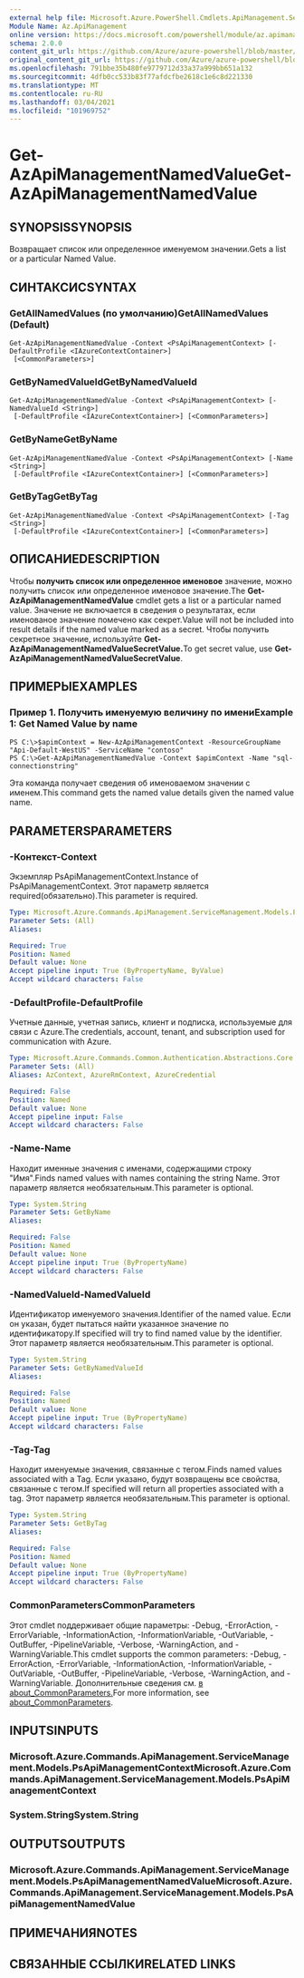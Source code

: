 ```yaml
---
external help file: Microsoft.Azure.PowerShell.Cmdlets.ApiManagement.ServiceManagement.dll-Help.xml
Module Name: Az.ApiManagement
online version: https://docs.microsoft.com/powershell/module/az.apimanagement/get-azapimanagementnamedvalue
schema: 2.0.0
content_git_url: https://github.com/Azure/azure-powershell/blob/master/src/ApiManagement/ApiManagement/help/Get-AzApiManagementNamedValue.md
original_content_git_url: https://github.com/Azure/azure-powershell/blob/master/src/ApiManagement/ApiManagement/help/Get-AzApiManagementNamedValue.md
ms.openlocfilehash: 791bbe35b480fe9779712d33a37a999bb651a132
ms.sourcegitcommit: 4dfb0cc533b83f77afdcfbe2618c1e6c8d221330
ms.translationtype: MT
ms.contentlocale: ru-RU
ms.lasthandoff: 03/04/2021
ms.locfileid: "101969752"
---
```

# <span data-ttu-id="4ebfc-101">Get-AzApiManagementNamedValue</span><span class="sxs-lookup"><span data-stu-id="4ebfc-101">Get-AzApiManagementNamedValue</span></span>

## <span data-ttu-id="4ebfc-102">SYNOPSIS</span><span class="sxs-lookup"><span data-stu-id="4ebfc-102">SYNOPSIS</span></span>
<span data-ttu-id="4ebfc-103">Возвращает список или определенное именуемом значении.</span><span class="sxs-lookup"><span data-stu-id="4ebfc-103">Gets a list or a particular Named Value.</span></span>

## <span data-ttu-id="4ebfc-104">СИНТАКСИС</span><span class="sxs-lookup"><span data-stu-id="4ebfc-104">SYNTAX</span></span>

### <span data-ttu-id="4ebfc-105">GetAllNamedValues (по умолчанию)</span><span class="sxs-lookup"><span data-stu-id="4ebfc-105">GetAllNamedValues (Default)</span></span>
```
Get-AzApiManagementNamedValue -Context <PsApiManagementContext> [-DefaultProfile <IAzureContextContainer>]
 [<CommonParameters>]
```

### <span data-ttu-id="4ebfc-106">GetByNamedValueId</span><span class="sxs-lookup"><span data-stu-id="4ebfc-106">GetByNamedValueId</span></span>
```
Get-AzApiManagementNamedValue -Context <PsApiManagementContext> [-NamedValueId <String>]
 [-DefaultProfile <IAzureContextContainer>] [<CommonParameters>]
```

### <span data-ttu-id="4ebfc-107">GetByName</span><span class="sxs-lookup"><span data-stu-id="4ebfc-107">GetByName</span></span>
```
Get-AzApiManagementNamedValue -Context <PsApiManagementContext> [-Name <String>]
 [-DefaultProfile <IAzureContextContainer>] [<CommonParameters>]
```

### <span data-ttu-id="4ebfc-108">GetByTag</span><span class="sxs-lookup"><span data-stu-id="4ebfc-108">GetByTag</span></span>
```
Get-AzApiManagementNamedValue -Context <PsApiManagementContext> [-Tag <String>]
 [-DefaultProfile <IAzureContextContainer>] [<CommonParameters>]
```

## <span data-ttu-id="4ebfc-109">ОПИСАНИЕ</span><span class="sxs-lookup"><span data-stu-id="4ebfc-109">DESCRIPTION</span></span>
<span data-ttu-id="4ebfc-110">Чтобы **получить список или определенное именовое** значение, можно получить список или определенное именовое значение.</span><span class="sxs-lookup"><span data-stu-id="4ebfc-110">The **Get-AzApiManagementNamedValue** cmdlet gets a list or a particular named value.</span></span>
<span data-ttu-id="4ebfc-111">Значение не включается в сведения о результатах, если именованое значение помечено как секрет.</span><span class="sxs-lookup"><span data-stu-id="4ebfc-111">Value will not be included into result details if the named value marked as a secret.</span></span> <span data-ttu-id="4ebfc-112">Чтобы получить секретное значение, используйте **Get-AzApiManagementNamedValueSecretValue.**</span><span class="sxs-lookup"><span data-stu-id="4ebfc-112">To get secret value, use **Get-AzApiManagementNamedValueSecretValue**.</span></span>

## <span data-ttu-id="4ebfc-113">ПРИМЕРЫ</span><span class="sxs-lookup"><span data-stu-id="4ebfc-113">EXAMPLES</span></span>

### <span data-ttu-id="4ebfc-114">Пример 1. Получить именуемую величину по имени</span><span class="sxs-lookup"><span data-stu-id="4ebfc-114">Example 1: Get Named Value by name</span></span>
```
PS C:\>$apimContext = New-AzApiManagementContext -ResourceGroupName "Api-Default-WestUS" -ServiceName "contoso"
PS C:\>Get-AzApiManagementNamedValue -Context $apimContext -Name "sql-connectionstring"
```

<span data-ttu-id="4ebfc-115">Эта команда получает сведения об именоваемом значении с именем.</span><span class="sxs-lookup"><span data-stu-id="4ebfc-115">This command gets the named value details given the named value name.</span></span>

## <span data-ttu-id="4ebfc-116">PARAMETERS</span><span class="sxs-lookup"><span data-stu-id="4ebfc-116">PARAMETERS</span></span>

### <span data-ttu-id="4ebfc-117">-Контекст</span><span class="sxs-lookup"><span data-stu-id="4ebfc-117">-Context</span></span>
<span data-ttu-id="4ebfc-118">Экземпляр PsApiManagementContext.</span><span class="sxs-lookup"><span data-stu-id="4ebfc-118">Instance of PsApiManagementContext.</span></span>
<span data-ttu-id="4ebfc-119">Этот параметр является required(обязательно).</span><span class="sxs-lookup"><span data-stu-id="4ebfc-119">This parameter is required.</span></span>

```yaml
Type: Microsoft.Azure.Commands.ApiManagement.ServiceManagement.Models.PsApiManagementContext
Parameter Sets: (All)
Aliases:

Required: True
Position: Named
Default value: None
Accept pipeline input: True (ByPropertyName, ByValue)
Accept wildcard characters: False
```

### <span data-ttu-id="4ebfc-120">-DefaultProfile</span><span class="sxs-lookup"><span data-stu-id="4ebfc-120">-DefaultProfile</span></span>
<span data-ttu-id="4ebfc-121">Учетные данные, учетная запись, клиент и подписка, используемые для связи с Azure.</span><span class="sxs-lookup"><span data-stu-id="4ebfc-121">The credentials, account, tenant, and subscription used for communication with Azure.</span></span>

```yaml
Type: Microsoft.Azure.Commands.Common.Authentication.Abstractions.Core.IAzureContextContainer
Parameter Sets: (All)
Aliases: AzContext, AzureRmContext, AzureCredential

Required: False
Position: Named
Default value: None
Accept pipeline input: False
Accept wildcard characters: False
```

### <span data-ttu-id="4ebfc-122">-Name</span><span class="sxs-lookup"><span data-stu-id="4ebfc-122">-Name</span></span>
<span data-ttu-id="4ebfc-123">Находит именные значения с именами, содержащими строку "Имя".</span><span class="sxs-lookup"><span data-stu-id="4ebfc-123">Finds named values with names containing the string Name.</span></span>
<span data-ttu-id="4ebfc-124">Этот параметр является необязательным.</span><span class="sxs-lookup"><span data-stu-id="4ebfc-124">This parameter is optional.</span></span>

```yaml
Type: System.String
Parameter Sets: GetByName
Aliases:

Required: False
Position: Named
Default value: None
Accept pipeline input: True (ByPropertyName)
Accept wildcard characters: False
```

### <span data-ttu-id="4ebfc-125">-NamedValueId</span><span class="sxs-lookup"><span data-stu-id="4ebfc-125">-NamedValueId</span></span>
<span data-ttu-id="4ebfc-126">Идентификатор именуемого значения.</span><span class="sxs-lookup"><span data-stu-id="4ebfc-126">Identifier of the named value.</span></span>
<span data-ttu-id="4ebfc-127">Если он указан, будет пытаться найти указанное значение по идентификатору.</span><span class="sxs-lookup"><span data-stu-id="4ebfc-127">If specified will try to find named value by the identifier.</span></span>
<span data-ttu-id="4ebfc-128">Этот параметр является необязательным.</span><span class="sxs-lookup"><span data-stu-id="4ebfc-128">This parameter is optional.</span></span>

```yaml
Type: System.String
Parameter Sets: GetByNamedValueId
Aliases:

Required: False
Position: Named
Default value: None
Accept pipeline input: True (ByPropertyName)
Accept wildcard characters: False
```

### <span data-ttu-id="4ebfc-129">-Tag</span><span class="sxs-lookup"><span data-stu-id="4ebfc-129">-Tag</span></span>
<span data-ttu-id="4ebfc-130">Находит именуемые значения, связанные с тегом.</span><span class="sxs-lookup"><span data-stu-id="4ebfc-130">Finds named values associated with a Tag.</span></span>
<span data-ttu-id="4ebfc-131">Если указано, будут возвращены все свойства, связанные с тегом.</span><span class="sxs-lookup"><span data-stu-id="4ebfc-131">If specified will return all properties associated with a tag.</span></span>
<span data-ttu-id="4ebfc-132">Этот параметр является необязательным.</span><span class="sxs-lookup"><span data-stu-id="4ebfc-132">This parameter is optional.</span></span>

```yaml
Type: System.String
Parameter Sets: GetByTag
Aliases:

Required: False
Position: Named
Default value: None
Accept pipeline input: True (ByPropertyName)
Accept wildcard characters: False
```

### <span data-ttu-id="4ebfc-133">CommonParameters</span><span class="sxs-lookup"><span data-stu-id="4ebfc-133">CommonParameters</span></span>
<span data-ttu-id="4ebfc-134">Этот cmdlet поддерживает общие параметры: -Debug, -ErrorAction, -ErrorVariable, -InformationAction, -InformationVariable, -OutVariable, -OutBuffer, -PipelineVariable, -Verbose, -WarningAction, and -WarningVariable.</span><span class="sxs-lookup"><span data-stu-id="4ebfc-134">This cmdlet supports the common parameters: -Debug, -ErrorAction, -ErrorVariable, -InformationAction, -InformationVariable, -OutVariable, -OutBuffer, -PipelineVariable, -Verbose, -WarningAction, and -WarningVariable.</span></span> <span data-ttu-id="4ebfc-135">Дополнительные сведения см. [в about_CommonParameters.](http://go.microsoft.com/fwlink/?LinkID=113216)</span><span class="sxs-lookup"><span data-stu-id="4ebfc-135">For more information, see [about_CommonParameters](http://go.microsoft.com/fwlink/?LinkID=113216).</span></span>

## <span data-ttu-id="4ebfc-136">INPUTS</span><span class="sxs-lookup"><span data-stu-id="4ebfc-136">INPUTS</span></span>

### <span data-ttu-id="4ebfc-137">Microsoft.Azure.Commands.ApiManagement.ServiceManagement.Models.PsApiManagementContext</span><span class="sxs-lookup"><span data-stu-id="4ebfc-137">Microsoft.Azure.Commands.ApiManagement.ServiceManagement.Models.PsApiManagementContext</span></span>

### <span data-ttu-id="4ebfc-138">System.String</span><span class="sxs-lookup"><span data-stu-id="4ebfc-138">System.String</span></span>

## <span data-ttu-id="4ebfc-139">OUTPUTS</span><span class="sxs-lookup"><span data-stu-id="4ebfc-139">OUTPUTS</span></span>

### <span data-ttu-id="4ebfc-140">Microsoft.Azure.Commands.ApiManagement.ServiceManagement.Models.PsApiManagementNamedValue</span><span class="sxs-lookup"><span data-stu-id="4ebfc-140">Microsoft.Azure.Commands.ApiManagement.ServiceManagement.Models.PsApiManagementNamedValue</span></span>

## <span data-ttu-id="4ebfc-141">ПРИМЕЧАНИЯ</span><span class="sxs-lookup"><span data-stu-id="4ebfc-141">NOTES</span></span>

## <span data-ttu-id="4ebfc-142">СВЯЗАННЫЕ ССЫЛКИ</span><span class="sxs-lookup"><span data-stu-id="4ebfc-142">RELATED LINKS</span></span>
